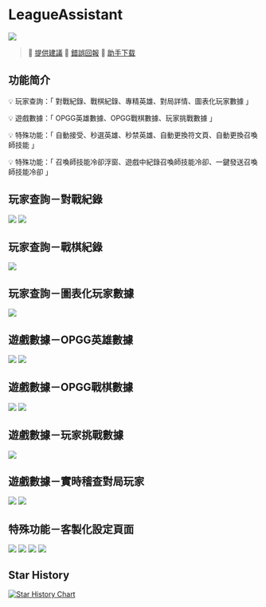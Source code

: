 # LeagueAssistant

<img src="screenshots/banner.png" /> 

> 🫰 [提供建議](https://discord.com/channels/1062726976370126968/1064135225787035648)
> 🚨 [錯誤回報](https://discord.com/channels/1062726976370126968/1064135225787035648)
> 🚩 [助手下载](https://www.leefuuchang.in/projects/LeagueAssistant/Download/Setup)

## 功能简介

💡	玩家查詢：「 對戰紀錄、戰棋紀錄、專精英雄、對局詳情、圖表化玩家數據 」

💡 	遊戲數據：「 OPGG英雄數據、OPGG戰棋數據、玩家挑戰數據 」

💡 	特殊功能：「 自動接受、秒選英雄、秒禁英雄、自動更換符文頁、自動更換召喚師技能 」

💡 	特殊功能：「 召喚師技能冷卻浮窗、遊戲中紀錄召喚師技能冷卻、一鍵發送召喚師技能冷卻 」


## 玩家查詢－對戰紀錄
<img src="screenshots/1.png" /> 
<img src="screenshots/2.png" /> 

## 玩家查詢－戰棋紀錄
<img src="screenshots/3.png" /> 

## 玩家查詢－圖表化玩家數據
<img src="screenshots/4.png" /> 

## 遊戲數據－OPGG英雄數據
<img src="screenshots/5.png" /> 
<img src="screenshots/6.png" /> 

## 遊戲數據－OPGG戰棋數據
<img src="screenshots/7.png" /> 
<img src="screenshots/8.png" /> 

## 遊戲數據－玩家挑戰數據
<img src="screenshots/9.png" /> 

## 遊戲數據－實時稽查對局玩家
<img src="screenshots/14.png" /> 
<img src="screenshots/15.png" /> 

## 特殊功能－客製化設定頁面
<img src="screenshots/10.png" />  
<img src="screenshots/11.png" />  
<img src="screenshots/12.png" />  
<img src="screenshots/13.png" />  

## Star History
<a href="https://star-history.com/#LeeFuuChang/LeagueAssistant&Date">
  <picture>
    <source media="(prefers-color-scheme: dark)" srcset="https://api.star-history.com/svg?repos=LeeFuuChang/LeagueAssistant&type=Date&theme=dark" />
    <source media="(prefers-color-scheme: light)" srcset="https://api.star-history.com/svg?repos=LeeFuuChang/LeagueAssistant&type=Date" />
    <img alt="Star History Chart" src="https://api.star-history.com/svg?repos=LeeFuuChang/LeagueAssistant&type=Date" />
  </picture>
</a>
